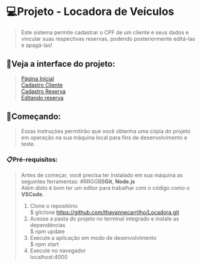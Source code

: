 # 💻Projeto - Locadora de Veículos
><p>Este sistema permite cadastrar o CPF de um cliente e seus dados e vincular suas respectivas reservas, podendo posteriormente editá-las e apagá-las!</p>

## 👀Veja a interface do projeto:

><a href="#home-page">Página Inicial</a><br/>
><a href="#client">Cadastro Cliente</a><br/>
><a href="#reserve">Cadastro Reserva</a><br/>
><a href="#edit">Editando reserva</a>

## 🚀Começando:
><p>Essas instruções permitirão que você obtenha uma cópia do projeto em operação na sua máquina local para fins de desenvolvimento e teste.</p>

### 📋Pré-requisitos:
>Antes de começar, você precisa ter instalado em sua máquina as seguintes ferramentas: #RRGGBB**Git**, **Node.js** </br>
>Além disto é bom ter um editor para trabalhar com o código como o **VSCode**.
>1. Clone o repositório</br>
>$ gitclone <https://github.com/thayannecarrilho/Locadora.git>
>2. Acesse a pasta do projeto no terminal integrado e instale as dependências</br>
>$ npm update
>3. Execute a aplicação em modo de desenvolvimento</br>
>$ npm start
>4. Execute no navegador</br>
> localhost:4000






